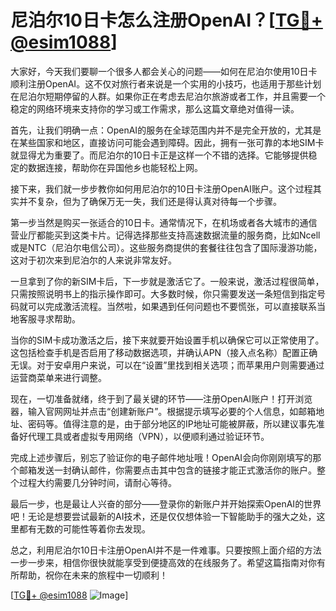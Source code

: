 # 尼泊尔10日卡怎么注册OpenAI？[[TG💪+ @esim1088](https://t.me/s/esim1088)]

大家好，今天我们要聊一个很多人都会关心的问题——如何在尼泊尔使用10日卡顺利注册OpenAI。这不仅对旅行者来说是一个实用的小技巧，也适用于那些计划在尼泊尔短期停留的人群。如果你正在考虑去尼泊尔旅游或者工作，并且需要一个稳定的网络环境来支持你的学习或工作需求，那么这篇文章绝对值得一读。

首先，让我们明确一点：OpenAI的服务在全球范围内并不是完全开放的，尤其是在某些国家和地区，直接访问可能会遇到障碍。因此，拥有一张可靠的本地SIM卡就显得尤为重要了。而尼泊尔的10日卡正是这样一个不错的选择。它能够提供稳定的数据连接，帮助你在异国他乡也能轻松上网。

接下来，我们就一步步教你如何用尼泊尔的10日卡注册OpenAI账户。这个过程其实并不复杂，但为了确保万无一失，我们还是得认真对待每一个步骤。

第一步当然是购买一张适合的10日卡。通常情况下，在机场或者各大城市的通信营业厅都能买到这类卡片。记得选择那些支持高速数据流量的服务商，比如Ncell或是NTC（尼泊尔电信公司）。这些服务商提供的套餐往往包含了国际漫游功能，这对于初次来到尼泊尔的人来说非常友好。

一旦拿到了你的新SIM卡后，下一步就是激活它了。一般来说，激活过程很简单，只需按照说明书上的指示操作即可。大多数时候，你只需要发送一条短信到指定号码就可以完成激活流程。当然啦，如果遇到任何问题也不要慌张，可以直接联系当地客服寻求帮助。

当你的SIM卡成功激活之后，接下来就要开始设置手机以确保它可以正常使用了。这包括检查手机是否启用了移动数据选项，并确认APN（接入点名称）配置正确无误。对于安卓用户来说，可以在“设置”里找到相关选项；而苹果用户则需要通过运营商菜单来进行调整。

现在，一切准备就绪，终于到了最关键的环节——注册OpenAI账户！打开浏览器，输入官网网址并点击“创建新账户”。根据提示填写必要的个人信息，如邮箱地址、密码等。值得注意的是，由于部分地区的IP地址可能被屏蔽，所以建议事先准备好代理工具或者虚拟专用网络（VPN），以便顺利通过验证环节。

完成上述步骤后，别忘了验证你的电子邮件地址哦！OpenAI会向你刚刚填写的那个邮箱发送一封确认邮件，你需要点击其中包含的链接才能正式激活你的账户。整个过程大约需要几分钟时间，请耐心等待。

最后一步，也是最让人兴奋的部分——登录你的新账户并开始探索OpenAI的世界吧！无论是想要尝试最新的AI技术，还是仅仅想体验一下智能助手的强大之处，这里都有无数的可能性等着你去发现。

总之，利用尼泊尔10日卡注册OpenAI并不是一件难事。只要按照上面介绍的方法一步一步来，相信你很快就能享受到便捷高效的在线服务了。希望这篇指南对你有所帮助，祝你在未来的旅程中一切顺利！

[[TG💪+ @esim1088](https://t.me/s/esim1088) ![Image](https://i.postimg.cc/4NQfJmqS/Snipaste-2025-05-13-00-14-12.png)]